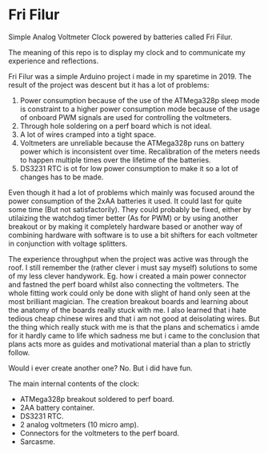 # Fri Filur
Simple Analog Voltmeter Clock powered by batteries called Fri Filur.

The meaning of this repo is to display my clock and to communicate my experience and reflections.

Fri Filur was a simple Arduino project i made in my sparetime in 2019. The result of the project was descent but it has a lot of problems:
1. Power consumption because of the use of the ATMega328p sleep mode is constraint to a higher power consumption mode because of the usage of onboard PWM signals are used for controlling the voltmeters.
2. Through hole soldering on a perf board which is not ideal.
3. A lot of wires cramped into a tight space.
4. Voltmeters are unreliable because the ATMega328p runs on battery power which is inconsistent over time. Recalibration of the meters needs to happen multiple times over the lifetime of the batteries.
5. DS3231 RTC is ot for low power consumption to make it so a lot of changes has to be made.

Even though it had a lot of problems which mainly was focused around the power consumption of the 2xAA batteries it used. It could last for quite some time (But not satisfactorily). They could probably be fixed, either by utilaizing the watchdog timer better (As for PWM)  or by using another breakout or by making it completely hardware based or another way of combining hardware with software is to use a bit shifters for each voltmeter in conjunction with voltage splitters.

The experience throughput when the project was active was through the roof. I still remember the (rather clever i must say myself) solutions to some of my less clever handywork. Eg. how i created a main power connector and fastned the perf board whilst also connecting the voltmeters. The whole fitting work could only be done with slight of hand only seen at the most brilliant magician. The creation breakout boards and learning about the anatomy of the boards really stuck with me. I also learned that i hate tedious cheap chinese wires and that i am not good at deisolating wires. But the thing which really stuck with me is that the plans and schematics i amde for it hardly came to life which sadness me but i came to the conclusion that plans acts more as guides and motivational material than a plan to strictly follow. 

Would i ever create another one? No. But i did have fun.

The main internal contents of the clock:
* ATMega328p breakout soldered to perf board.
* 2AA battery container.
* DS3231 RTC.
* 2 analog voltmeters (10 micro amp).
* Connectors for the voltmeters to the perf board.
* Sarcasme.
